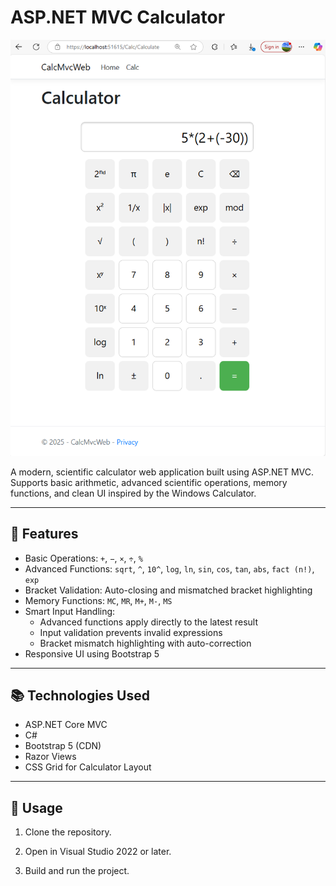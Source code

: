 # ASP.NET MVC Calculator

![Calculator Screenshot](docs/Screenshot_2025-05-11_192233.png)

A modern, scientific calculator web application built using ASP.NET MVC.  
Supports basic arithmetic, advanced scientific operations, memory functions, and clean UI inspired by the Windows Calculator.

---

## 🚀 Features

- Basic Operations: `+`, `−`, `×`, `÷`, `%`
- Advanced Functions: `sqrt`, `^`, `10^`, `log`, `ln`, `sin`, `cos`, `tan`, `abs`, `fact (n!)`, `exp`
- Bracket Validation: Auto-closing and mismatched bracket highlighting
- Memory Functions: `MC`, `MR`, `M+`, `M-`, `MS`
- Smart Input Handling:  
  - Advanced functions apply directly to the latest result  
  - Input validation prevents invalid expressions  
  - Bracket mismatch highlighting with auto-correction
- Responsive UI using Bootstrap 5

---

## 📚 Technologies Used

- ASP.NET Core MVC
- C#
- Bootstrap 5 (CDN)
- Razor Views
- CSS Grid for Calculator Layout

---

## 📖 Usage

1. Clone the repository.

2. Open in Visual Studio 2022 or later.

3. Build and run the project.